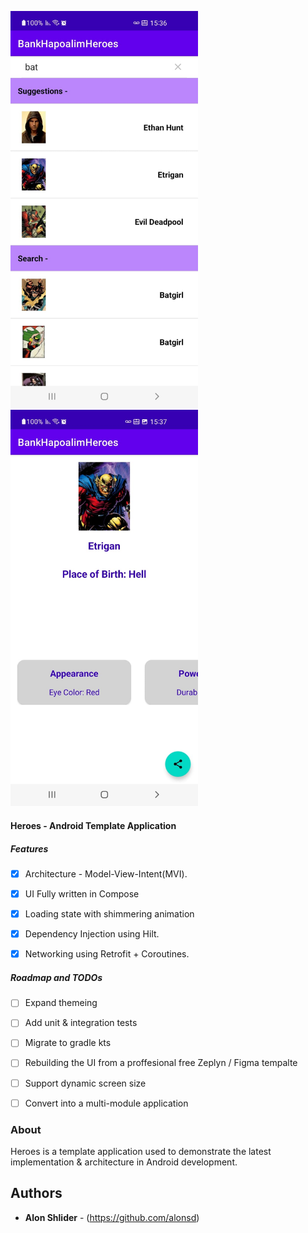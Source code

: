 <img src="https://github.com/alonsd/BankHapoalimHeroes/blob/main/main_screen.jpeg" width="300"/> <img src="https://github.com/alonsd/BankHapoalimHeroes/blob/main/hero_details_screen.jpeg" width="300"/> 


#### Heroes - Android Template Application 

##### Features
- [x] Architecture - Model-View-Intent(MVI). 
- [x] UI Fully written in Compose
- [x] Loading state with shimmering animation 
- [x] Dependency Injection using Hilt.
- [x] Networking using Retrofit + Coroutines.


##### Roadmap and TODOs
- [ ] Expand themeing 
- [ ] Add unit & integration tests 
- [ ] Migrate to gradle kts
- [ ] Rebuilding the UI from a proffesional free Zeplyn / Figma tempalte 
- [ ] Support dynamic screen size 
- [ ] Convert into a multi-module application 


### About

Heroes is a template application used to demonstrate the latest implementation & architecture in Android development. 


## Authors

* **Alon Shlider** - (https://github.com/alonsd)

